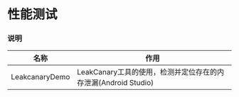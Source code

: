 # 性能测试

### 说明


名称 | 作用
------- | -------
LeakcanaryDemo| LeakCanary工具的使用，检测并定位存在的内存泄漏(Android Studio)